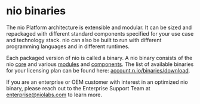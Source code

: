 # nio binaries

The nio Platform architecture is extensible and modular. It can be sized and repackaged with different standard components specified for your use case and technology stack. nio can also be built to run with different programming languages and in different runtimes.

Each packaged version of nio is called a binary. A nio binary consists of the nio [core](/binaries/core.md) and various [modules](/binaries/modules.md) and [components](/binaries/components.md). The list of available binaries for your licensing plan can be found here: [account.n.io/binaries/download](https://account.n.io/binaries/download).

If you are an enterprise or OEM customer with interest in an optimized nio binary, please reach out to the Enterprise Support Team at [enterprise@niolabs.com](mailto:enterprise@niolabs.com) to learn more.

